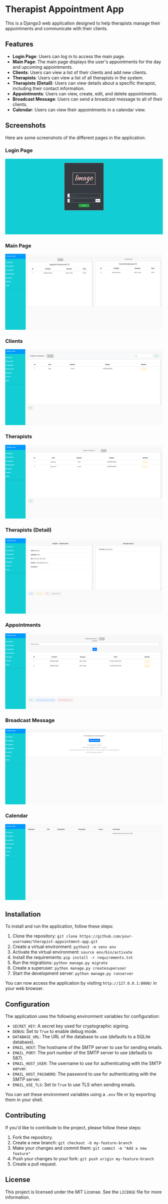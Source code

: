 # Therapist Appointment App

This is a Django3 web application designed to help therapists manage their appointments and communicate with their clients.

## Features

- **Login Page**: Users can log in to access the main page.
- **Main Page**: The main page displays the user's appointments for the day and upcoming appointments.
- **Clients**: Users can view a list of their clients and add new clients.
- **Therapists**: Users can view a list of all therapists in the system.
- **Therapists (Detail)**: Users can view details about a specific therapist, including their contact information.
- **Appointments**: Users can view, create, edit, and delete appointments.
- **Broadcast Message**: Users can send a broadcast message to all of their clients.
- **Calendar**: Users can view their appointments in a calendar view.

## Screenshots

Here are some screenshots of the different pages in the application:

### Login Page

![Login Page](screenshots/login-page.png)

### Main Page

![Main Page](screenshots/main-page.png)

### Clients

![Clients Page](screenshots/clients-page.png)

### Therapists

![Therapists Page](screenshots/therapists-page.png)

### Therapists (Detail)

![Therapist Detail Page](screenshots/therapist-detail-page.png)

### Appointments

![Appointments Page](screenshots/appointments-page.png)

### Broadcast Message

![Broadcast Message Page](screenshots/broadcast-message-page.png)

### Calendar

![Calendar Page](screenshots/calendar-page.png)

## Installation

To install and run the application, follow these steps:

1. Clone the repository: `git clone https://github.com/your-username/therapist-appointment-app.git`
2. Create a virtual environment: `python3 -m venv env`
3. Activate the virtual environment: `source env/bin/activate`
4. Install the requirements: `pip install -r requirements.txt`
5. Run the migrations: `python manage.py migrate`
6. Create a superuser: `python manage.py createsuperuser`
7. Start the development server: `python manage.py runserver`

You can now access the application by visiting `http://127.0.0.1:8000/` in your web browser.

## Configuration

The application uses the following environment variables for configuration:

- `SECRET_KEY`: A secret key used for cryptographic signing.
- `DEBUG`: Set to `True` to enable debug mode.
- `DATABASE_URL`: The URL of the database to use (defaults to a SQLite database).
- `EMAIL_HOST`: The hostname of the SMTP server to use for sending emails.
- `EMAIL_PORT`: The port number of the SMTP server to use (defaults to 587).
- `EMAIL_HOST_USER`: The username to use for authenticating with the SMTP server.
- `EMAIL_HOST_PASSWORD`: The password to use for authenticating with the SMTP server.
- `EMAIL_USE_TLS`: Set to `True` to use TLS when sending emails.

You can set these environment variables using a `.env` file or by exporting them in your shell.

## Contributing

If you'd like to contribute to the project, please follow these steps:

1. Fork the repository.
2. Create a new branch: `git checkout -b my-feature-branch`
3. Make your changes and commit them: `git commit -m "Add a new feature"`
4. Push your changes to your fork: `git push origin my-feature-branch`
5. Create a pull request.

## License

This project is licensed under the MIT License. See the `LICENSE` file for more information.
